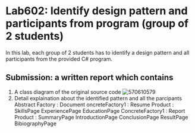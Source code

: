 ﻿# Lab602: Identify design pattern and participants from program (group of 2 students)

In this lab, each group of 2 students has to identify a design pattern and all participants 
from the provided C# program. 

## Submission: a written report which contains

1. A class diagram of the original source code
![570610579](https://www.img.in.th/image/7Ybk)
2. Detail explaination about the identified pattern and all the parcipants
Abstract Factory : Document 
oncreteFactory1 : Resume
Product : SkillsPage ExperiencePage EducationPage
ConcreteFactory1 : Report
Product : SummaryPage IntroductionPage ConclusionPage ResultPage BibiographyPage
